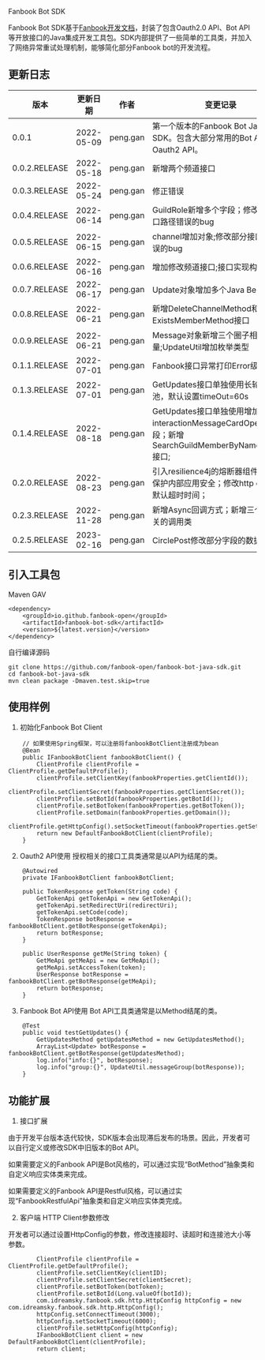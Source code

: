 Fanbook Bot SDK

Fanbook Bot SDK基于[Fanbook开发文档](https://open.fanbook.mobi/document/manage/doc/)，封装了包含Oauth2.0 API、Bot API等开放接口的Java集成开发工具包。SDK内部提供了一些简单的工具类，并加入了网络异常重试处理机制，能够简化部分Fanbook bot的开发流程。



## 更新日志

| 版本  | 更新日期 | 作者  | 变更记录 |
| --- | --- | --- | --- |
| 0.0.1 | 2022-05-09 | peng.gan | 第一个版本的Fanbook Bot Java SDK。包含大部分常用的Bot API和Oauth2 API。 |
| 0.0.2.RELEASE | 2022-05-18 | peng.gan | 新增两个频道接口 |
| 0.0.3.RELEASE | 2022-05-24 | peng.gan | 修正错误 |
| 0.0.4.RELEASE | 2022-06-14 | peng.gan | GuildRole新增多个字段；修改部分接口路径错误的bug |
| 0.0.5.RELEASE | 2022-06-15 | peng.gan | channel增加对象;修改部分接口路径错误的bug |
| 0.0.6.RELEASE | 2022-06-16 | peng.gan | 增加修改频道接口;接口实现构造模式 |
| 0.0.7.RELEASE | 2022-06-17 | peng.gan | Update对象增加多个Java Bean |
| 0.0.8.RELEASE | 2022-06-21 | peng.gan | 新增DeleteChannelMethod和ExistsMemberMethod接口 |
| 0.0.9.RELEASE | 2022-06-21 | peng.gan | Message对象新增三个圈子相关变量;UpdateUtil增加枚举类型 |
| 0.1.1.RELEASE | 2022-07-01 | peng.gan | Fanbook接口异常打印Error级别日志 |
| 0.1.3.RELEASE | 2022-07-01 | peng.gan | GetUpdates接口单独使用长轮询线程池，默认设置timeOut=60s |
| 0.1.4.RELEASE | 2022-08-18 | peng.gan | GetUpdates接口单独使用增加interactionMessageCardOperation字段；新增SearchGuildMemberByNameMethod接口; |
| 0.2.0.RELEASE | 2022-08-23 | peng.gan | 引入resilience4j的熔断器组件，用于保护内部应用安全；修改http config的默认超时时间；|
| 0.2.3.RELEASE | 2022-11-28 | peng.gan | 新增Async回调方式；新增三个卡片相关的调用类|
| 0.2.5.RELEASE | 2023-02-16 | peng.gan | CirclePost修改部分字段的数据类型|

## 引入工具包

Maven GAV
```
<dependency>
    <groupId>io.github.fanbook-open</groupId>
    <artifactId>fanbook-bot-sdk</artifactId>
    <version>${latest.version}</version>
</dependency>
```

自行编译源码

```
git clone https://github.com/fanbook-open/fanbook-bot-java-sdk.git
cd fanbook-bot-java-sdk
mvn clean package -Dmaven.test.skip=true
```

## 使用样例

1. 初始化Fanbook Bot Client

```
    // 如果使用Spring框架，可以注册将fanbookBotClient注册成为bean
    @Bean
    public IFanbookBotClient fanbookBotClient() {
        ClientProfile clientProfile = ClientProfile.getDefaultProfile();
        clientProfile.setClientKey(fanbookProperties.getClientId());
        clientProfile.setClientSecret(fanbookProperties.getClientSecret());
        clientProfile.setBotId(fanbookProperties.getBotId());
        clientProfile.setBotToken(fanbookProperties.getBotToken());
        clientProfile.setDomain(fanbookProperties.getDomain());
        clientProfile.getHttpConfig().setSocketTimeout(fanbookProperties.getSetSocketTimeout());
        return new DefaultFanbookBotClient(clientProfile);
    }
```

2. Oauth2 API使用
   授权相关的接口工具类通常是以API为结尾的类。

```
    @Autowired
    private IFanbookBotClient fanbookBotClient;

    public TokenResponse getToken(String code) {
        GetTokenApi getTokenApi = new GetTokenApi();
        getTokenApi.setRedirectUri(redirectUri);
        getTokenApi.setCode(code);
        TokenResponse botResponse = fanbookBotClient.getBotResponse(getTokenApi);
        return botResponse;
    }

    public UserResponse getMe(String token) {
        GetMeApi getMeApi = new GetMeApi();
        getMeApi.setAccessToken(token);
        UserResponse botResponse = fanbookBotClient.getBotResponse(getMeApi);
        return botResponse;
    }
```

3. Fanbook Bot API使用
   Bot API工具类通常是以Method结尾的类。

```
    @Test
    public void testGetUpdates() {
        GetUpdatesMethod getUpdatesMethod = new GetUpdatesMethod();
        ArrayList<Update> botResponse = fanbookBotClient.getBotResponse(getUpdatesMethod);
        log.info("info:{}", botResponse);
        log.info("group:{}", UpdateUtil.messageGroup(botResponse));
    }
```

##

## 功能扩展

1. 接口扩展

由于开发平台版本迭代较快，SDK版本会出现滞后发布的场景。因此，开发者可以自行定义或修改SDK中旧版本的Bot API。

如果需要定义的Fanbook API是Bot风格的，可以通过实现“BotMethod”抽象类和自定义响应实体类来完成。

如果需要定义的Fanbook API是Restful风格，可以通过实现“FanbookRestfulApi”抽象类和自定义响应实体类完成。

2. 客户端 HTTP Client参数修改

开发者可以通过设置HttpConfig的参数，修改连接超时、读超时和连接池大小等参数。

```
        ClientProfile clientProfile = ClientProfile.getDefaultProfile();
        clientProfile.setClientKey(clientID);
        clientProfile.setClientSecret(clientSecret);
        clientProfile.setBotToken(botToken);
        clientProfile.setBotId(Long.valueOf(botId));
        com.idreamsky.fanbook.sdk.http.HttpConfig httpConfig = new com.idreamsky.fanbook.sdk.http.HttpConfig();
        httpConfig.setConnectTimeout(3000);
        httpConfig.setSocketTimeout(6000);
        clientProfile.setHttpConfig(httpConfig);
        IFanbookBotClient client = new DefaultFanbookBotClient(clientProfile);
        return client;
```
